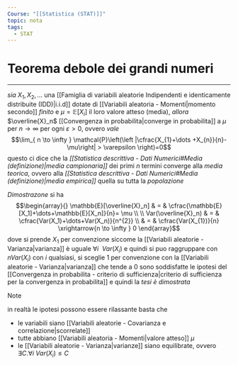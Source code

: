 ```yaml
---
Course: "[[Statistica (STAT)]]"
topic: nota
tags:
  - STAT
---
```

# Teorema debole dei grandi numeri
---
_sia_ $X_{1},X_{2},\dots$ una [[Famiglia di variabili aleatorie Indipendenti e identicamente distribuite (IDD)|i.i.d]] dotate di [[Variabili aleatoria - Momenti|momento secondo]] _finito_ e $\mu=\mathbb{E}[X_{i}]$ il loro valore atteso (media), 
_allora_ $\overline{X}_n$ [[Convergenza in probabilita|converge in probabilita]] a $\mu$ per $n \to \infty$ per ogni $\varepsilon>0$, ovvero _vale_ $$\lim_{ n \to \infty } \mathcal{P}\left(\left |\cfrac{X_{1}+\dots +X_{n}}{n}- \mu\right| > \varepsilon \right)=0$$ questo ci dice che la _[[Statistica descrittiva - Dati Numerici#Media (definizione)|media campionaria]]_ dei primi $n$ termini converge alla _media teorica_, ovvero alla _[[Statistica descrittiva - Dati Numerici#Media (definizione)|media empirica]]_  quella su tutta la _popolazione_

_Dimostrazone_
	 si ha $$\begin{array}{}
\mathbb{E}[\overline{X}_n] & = & \cfrac{\mathbb{E}[X_1]+\dots+\mathbb{E}[X_n]}{n}= \mu \\ \\
Var(\overline{X}_n) & = & \cfrac{Var(X_1)+\dots+Var(X_n)}{n^{2}} \\
 &   = & \cfrac{Var(X_{1})}{n} \xrightarrow{n \to \infty } 0
\end{array}$$dove si prende $X_{1}$ per convenzione siccome la [[Variabili aleatorie - Varianza|varianza]] è uguale $\forall i \ \ Var(X_{i})$   e quindi si puo raggruppare con $nVar(X_{i})$ con $i$ qualsiasi, si sceglie $1$ per convenzione
	con la [[Variabili aleatorie - Varianza|varianza]] che tende a $0$ sono soddisfatte le ipotesi del [[Convergenza in probabilita - criterio di sufficienza|criterio di sufficienza per la convergenza in probabilita]] e quindi la _tesi è dimostrata_  


>[!note]
>in realtà le ipotesi possono essere rilassante
>basta che 
>- le variabili siano [[Variabili aleatorie - Covarianza e correlazione|scorrelate]] 
>- tutte abbiano [[Variabili aleatoria - Momenti|valore atteso]] $\mu$  
>- le [[Variabili aleatorie - Varianza|varianze]] siano equilibrate, ovvero $\exists C. \forall i \ Var (X_{i}) \leq C$

